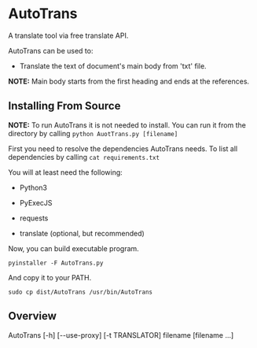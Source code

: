 AutoTrans
=========

A translate tool via free translate API.

AutoTrans can be used to:
* Translate the text of document's main body  from 'txt' file. 

**NOTE:** Main body starts from the first heading and ends at the references.

## Installing From Source

**NOTE:** To run AutoTrans it is not needed to install. You can run it from the directory by calling `python AuotTrans.py [filename]`

First you need to resolve the dependencies AutoTrans needs. To list all dependencies by calling `cat requirements.txt`

You will at least need the following:
* Python3

* PyExecJS

* requests

* translate (optional, but recommended)

Now, you can build executable program.

`pyinstaller -F AutoTrans.py`

 And copy it to your PATH.

`sudo cp dist/AutoTrans /usr/bin/AutoTrans`

## Overview

AutoTrans [-h] [--use-proxy] [-t TRANSLATOR] filename [filename ...]
